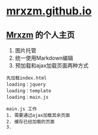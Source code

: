 # [mrxzm.github.io](http://mrxzm.ml)

[Mrxzm](http://mrxzm.ml) 的个人主页
----------------------------------------------


1. 图片托管
2. 统一使用Markdown编辑
3. 预加载和ajax加载页面两种方式

```
先加载index.html
loading：jquery
loading：template
loading：main.js

main.js 工作
1. 需要通过ajax加载其余页面
2. 缓存已经加载的页面
3. 
```


